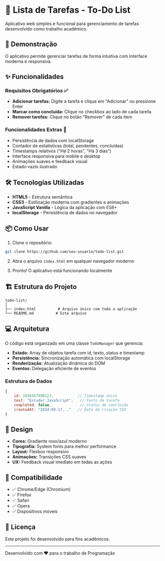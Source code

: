 # 📝 Lista de Tarefas - To-Do List

Aplicativo web simples e funcional para gerenciamento de tarefas desenvolvido como trabalho acadêmico.

## 🚀 Demonstração

O aplicativo permite gerenciar tarefas de forma intuitiva com interface moderna e responsiva.

## ✨ Funcionalidades

### Requisitos Obrigatórios ✅
- **Adicionar tarefas:** Digite a tarefa e clique em "Adicionar" ou pressione Enter
- **Marcar como concluída:** Clique no checkbox ao lado de cada tarefa
- **Remover tarefas:** Clique no botão "Remover" de cada item

### Funcionalidades Extras 🎁
- Persistência de dados com localStorage
- Contador de estatísticas (total, pendentes, concluídas)
- Timestamps relativos ("Há 2 horas", "Há 3 dias")
- Interface responsiva para mobile e desktop
- Animações suaves e feedback visual
- Estado vazio ilustrado

## 🛠️ Tecnologias Utilizadas

- **HTML5** - Estrutura semântica
- **CSS3** - Estilização moderna com gradientes e animações
- **JavaScript Vanilla** - Lógica da aplicação com ES6+
- **localStorage** - Persistência de dados no navegador

## 📦 Como Usar

1. Clone o repositório:
```bash
git clone https://github.com/seu-usuario/todo-list.git
```

2. Abra o arquivo `index.html` em qualquer navegador moderno

3. Pronto! O aplicativo está funcionando localmente

## 🏗️ Estrutura do Projeto

```
todo-list/
│
├── index.html          # Arquivo único com toda a aplicação
└── README.md          # Este arquivo
```

## 💻 Arquitetura

O código está organizado em uma classe `TodoManager` que gerencia:
- **Estado:** Array de objetos tarefa com id, texto, status e timestamp
- **Persistência:** Sincronização automática com localStorage
- **Renderização:** Atualização dinâmica do DOM
- **Eventos:** Delegação eficiente de eventos

### Estrutura de Dados
```javascript
{
    id: 1694567890123,           // Timestamp único
    text: "Estudar JavaScript",   // Texto da tarefa
    completed: false,             // Status de conclusão
    createdAt: "2024-09-17..."   // Data de criação ISO
}
```

## 🎨 Design

- **Cores:** Gradiente roxo/azul moderno
- **Tipografia:** System fonts para melhor performance
- **Layout:** Flexbox responsivo
- **Animações:** Transições CSS suaves
- **UX:** Feedback visual imediato em todas as ações

## 📱 Compatibilidade

- ✅ Chrome/Edge (Chromium)
- ✅ Firefox
- ✅ Safari
- ✅ Opera
- ✅ Dispositivos móveis

## 📄 Licença

Este projeto foi desenvolvido para fins acadêmicos.

---

Desenvolvido com ❤️ para o trabalho de Programação
